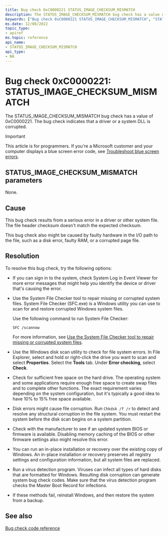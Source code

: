 ```yaml
---
title: Bug check 0xC0000221 STATUS_IMAGE_CHECKSUM_MISMATCH
description: The STATUS_IMAGE_CHECKSUM_MISMATCH bug check has a value of 0xC0000221 and indicates that a driver or a system DLL is corrupted.
keywords: ["Bug check 0xC0000221 STATUS_IMAGE_CHECKSUM_MISMATCH", "STATUS_IMAGE_CHECKSUM_MISMATCH"]
ms.date: 12/08/2022
topic_type:
- apiref
ms.topic: reference
api_name:
- STATUS_IMAGE_CHECKSUM_MISMATCH
api_type:
- NA
---
```


# Bug check 0xC0000221: STATUS_IMAGE_CHECKSUM_MISMATCH

The STATUS_IMAGE_CHECKSUM_MISMATCH bug check has a value of 0xC0000221. The bug check indicates that a driver or a system DLL is corrupted.

> [!IMPORTANT]
> This article is for programmers. If you're a Microsoft customer and your computer displays a blue screen error code, see [Troubleshoot blue screen errors](https://www.windows.com/stopcode).

## STATUS_IMAGE_CHECKSUM_MISMATCH parameters

None.

## Cause

This bug check results from a serious error in a driver or other system file. The file header checksum doesn't match the expected checksum.

This bug check also might be caused by faulty hardware in the I/O path to the file, such as a disk error, faulty RAM, or a corrupted page file.

## Resolution

To resolve this bug check, try the following options:

- If you can sign in to the system, check System Log in Event Viewer for more error messages that might help you identify the device or driver that's causing the error.

- Use the System File Checker tool to repair missing or corrupted system files. System File Checker (SFC.exe) is a Windows utility you can use to scan for and restore corrupted Windows system files.

   Use the following command to run System File Checker:

   ```console
   SFC /scannow
   ```

   For more information, see [Use the System File Checker tool to repair missing or corrupted system files](https://support.microsoft.com/help/929833/use-the-system-file-checker-tool-to-repair-missing-or-corrupted-system).

- Use the Windows disk scan utility to check for file system errors. In File Explorer, select and hold or right-click the drive you want to scan and select **Properties**. Select the **Tools** tab. Under **Error checking**, select **Check**.

- Check for sufficient free space on the hard drive. The operating system and some applications require enough free space to create swap files and to complete other functions. The exact requirement varies depending on the system configuration, but it's typically a good idea to have 10% to 15% free space available.

- Disk errors might cause file corruption. Run `Chkdsk /f /r` to detect and resolve any structural corruption in the file system. You must restart the system before the disk scan begins on a system partition.

- Check with the manufacturer to see if an updated system BIOS or firmware is available. Disabling memory caching of the BIOS or other firmware settings also might resolve this error.

- You can run an in-place installation or recovery over the existing copy of Windows. An in-place installation or recovery preserves all registry settings and configuration information, but all system files are replaced.

- Run a virus detection program. Viruses can infect all types of hard disks that are formatted for Windows. Resulting disk corruption can generate system bug check codes. Make sure that the virus detection program checks the Master Boot Record for infections.

- If these methods fail, reinstall Windows, and then restore the system from a backup.

## See also

[Bug check code reference](bug-check-code-reference2.md)
